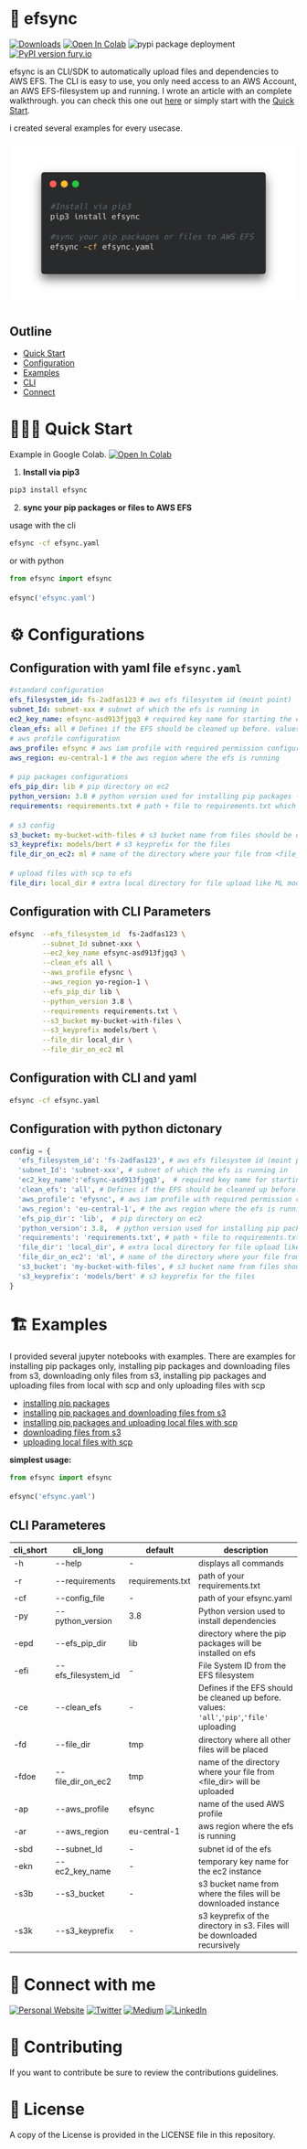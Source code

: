 # 🚀 efsync

[![Downloads](https://pepy.tech/badge/efsync)](https://pepy.tech/project/efsync) [![Open In Colab](https://colab.research.google.com/assets/colab-badge.svg)](https://colab.research.google.com/drive/1G4LTw7aW5CBlFHVeiR12r5_49Z_CcEIo?usp=sharing) ![pypi package deployment](https://github.com/philschmid/efsync/workflows/pypi%20package%20deployment/badge.svg) [![PyPI version fury.io](https://badge.fury.io/py/ansicolortags.svg)](https://pypi.python.org/pypi/efsync/)

efsync is an CLI/SDK to automatically upload files and dependencies to AWS EFS. The CLI is easy to use, you only need access to an AWS Account, an AWS EFS-filesystem up and running. I wrote an article with an complete walkthrough. you can check this one out [here](https://www.philschmid.de/) or simply start with the [Quick Start](#quick-start).

i created several examples for every usecase.

![CLI Example](./cli.png)

## Outline

- [Quick Start](#quick-start)
- [Configuration](#sdk)
- [Examples](#examples)
- [CLI](#cli)
- [Connect](#connect)

# 🏃🏻‍♂️ <a name="quick-start"></a>Quick Start

Example in Google Colab. [![Open In Colab](https://colab.research.google.com/assets/colab-badge.svg)](https://colab.research.google.com/drive/1G4LTw7aW5CBlFHVeiR12r5_49Z_CcEIo?usp=sharing)

1. **Install via pip3**

```bash
pip3 install efsync
```

2.  **sync your pip packages or files to AWS EFS**

usage with the cli

```bash
efsync -cf efsync.yaml
```

or with python

```python
from efsync import efsync

efsync('efsync.yaml')
```

# ⚙️ <a name="sdk"></a> Configurations

## Configuration with yaml file `efsync.yaml`

```yaml
#standard configuration
efs_filesystem_id: fs-2adfas123 # aws efs filesystem id (moint point)
subnet_Id: subnet-xxx # subnet of which the efs is running in
ec2_key_name: efsync-asd913fjgq3 # required key name for starting the ec2 instance
clean_efs: all # Defines if the EFS should be cleaned up before. values: `'all'`,`'pip'`,`'file'` uploading
# aws profile configuration
aws_profile: efsync # aws iam profile with required permission configured in .aws/credentials
aws_region: eu-central-1 # the aws region where the efs is running

# pip packages configurations
efs_pip_dir: lib # pip directory on ec2
python_version: 3.8 # python version used for installing pip packages -> should be used as lambda runtime afterwads
requirements: requirements.txt # path + file to requirements.txt which holds the installable pip packages

# s3 config
s3_bucket: my-bucket-with-files # s3 bucket name from files should be downloaded
s3_keyprefix: models/bert # s3 keyprefix for the files
file_dir_on_ec2: ml # name of the directory where your file from <file_dir> will be uploaded

# upload files with scp to efs
file_dir: local_dir # extra local directory for file upload like ML models
```

## Configuration with CLI Parameters

```bash
efsync  --efs_filesystem_id  fs-2adfas123 \
        --subnet_Id subnet-xxx \
        --ec2_key_name efsync-asd913fjgq3 \
        --clean_efs all \
        --aws_profile efysnc \
        --aws_region yo-region-1 \
        --efs_pip_dir lib \
        --python_version 3.8 \
        --requirements requirements.txt \
        --s3_bucket my-bucket-with-files \
        --s3_keyprefix models/bert \
        --file_dir local_dir \
        --file_dir_on_ec2 ml
```

## Configuration with CLI and yaml

```bash
efsync -cf efsync.yaml
```

## Configuration with python dictonary

```python
config = {
  'efs_filesystem_id': 'fs-2adfas123', # aws efs filesystem id (moint point)
  'subnet_Id': 'subnet-xxx', # subnet of which the efs is running in
  'ec2_key_name':'efsync-asd913fjgq3',  # required key name for starting the ec2 instance
  'clean_efs': 'all', # Defines if the EFS should be cleaned up before. values: `'all'`,`'pip'`,`'file'` uploading
  'aws_profile': 'efysnc', # aws iam profile with required permission configured in .aws/credentials
  'aws_region': 'eu-central-1', # the aws region where the efs is running
  'efs_pip_dir': 'lib',  # pip directory on ec2
  'python_version': 3.8,  # python version used for installing pip packages -> should be used as lambda runtime afterwads
  'requirements': 'requirements.txt', # path + file to requirements.txt which holds the installable pip packages
  'file_dir': 'local_dir', # extra local directory for file upload like ML models
  'file_dir_on_ec2': 'ml', # name of the directory where your file from <file_dir> will be uploaded
  's3_bucket': 'my-bucket-with-files', # s3 bucket name from files should be downloaded
  's3_keyprefix': 'models/bert' # s3 keyprefix for the files
}
```

# 🏗 <a name="examples"></a> Examples

I provided several jupyter notebooks with examples. There are examples for installing pip packages only, installing pip packages and downloading files from s3, downloading only files from s3, installing pip packages and uploading files from local with scp and only uploading files with scp

- [installing pip packages](./examples/efsync_pip_packages.ipynb)
- [installing pip packages and downloading files from s3](./examples/efsync_pip_packages_and_s3_files.ipynb)
- [installing pip packages and uploading local files with scp](./examples/efsync_pip_packages_and_scp_files.ipynb)
- [downloading files from s3](./examples/efsync_s3_files.ipynb)
- [uploading local files with scp](./examples/efsync_scp_files.ipynb)

**simplest usage:**

```python
from efsync import efsync

efsync('efsync.yaml')
```

## <a name="cli"></a>CLI Parameteres

| cli_short | cli_long            | default          | description                                                                                |
| --------- | ------------------- | ---------------- | ------------------------------------------------------------------------------------------ |
| -h        | --help              | -                | displays all commands                                                                      |
| -r        | --requirements      | requirements.txt | path of your requirements.txt                                                              |
| -cf       | --config_file       | -                | path of your efsync.yaml                                                                   |
| -py       | --python_version    | 3.8              | Python version used to install dependencies                                                |
| -epd      | --efs_pip_dir       | lib              | directory where the pip packages will be installed on efs                                  |
| -efi      | --efs_filesystem_id | -                | File System ID from the EFS filesystem                                                     |
| -ce       | --clean_efs         | -                | Defines if the EFS should be cleaned up before. values: `'all'`,`'pip'`,`'file'` uploading |
| -fd       | --file_dir          | tmp              | directory where all other files will be placed                                             |
| -fdoe     | --file_dir_on_ec2   | tmp              | name of the directory where your file from <file_dir> will be uploaded                     |
| -ap       | --aws_profile       | efsync           | name of the used AWS profile                                                               |
| -ar       | --aws_region        | eu-central-1     | aws region where the efs is running                                                        |
| -sbd      | --subnet_Id         | -                | subnet id of the efs                                                                       |
| -ekn      | --ec2_key_name      | -                | temporary key name for the ec2 instance                                                    |
| -s3b      | --s3_bucket         | -                | s3 bucket name from where the files will be downloaded instance                            |
| -s3k      | --s3_keyprefix      | -                | s3 keyprefix of the directory in s3. Files will be downloaded recursively                  |

# <a name="connect"></a> 🔗 Connect with me

<a href="https://www.philschmid.de" target="_blank"><img alt="Personal Website" src="https://img.shields.io/badge/Personal%20Website-%2312100E.svg?&style=for-the-badge&logoColor=white" /></a>
<a href="https://twitter.com/_philschmid" target="_blank"><img alt="Twitter" src="https://img.shields.io/badge/twitter-%231DA1F2.svg?&style=for-the-badge&logo=twitter&logoColor=white" /></a>
<a href="https://medium.com/@schmidphilipp1995" target="_blank"><img alt="Medium" src="https://img.shields.io/badge/medium-%2312100E.svg?&style=for-the-badge&logo=medium&logoColor=white" /></a>
<a href="https://www.linkedin.com/in/philipp-schmid-a6a2bb196" target="_blank"><img alt="LinkedIn" src="https://img.shields.io/badge/linkedin-%230077B5.svg?&style=for-the-badge&logo=linkedin&logoColor=white" /></a>

# 🏥 Contributing

If you want to contribute be sure to review the contributions guidelines.

# 📃 License

A copy of the License is provided in the LICENSE file in this repository.

